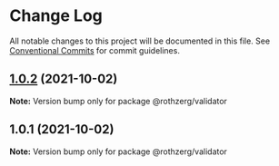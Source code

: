 # Change Log

All notable changes to this project will be documented in this file.
See [Conventional Commits](https://conventionalcommits.org) for commit guidelines.

## [1.0.2](https://github.com/emrerothzerg/rothzerg/compare/@rothzerg/validator@1.0.1...@rothzerg/validator@1.0.2) (2021-10-02)

**Note:** Version bump only for package @rothzerg/validator





## 1.0.1 (2021-10-02)

**Note:** Version bump only for package @rothzerg/validator
